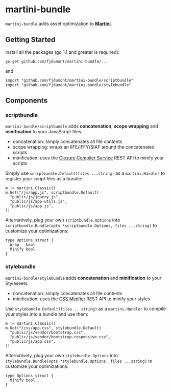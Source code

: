 # martini-bundle

`martini-bundle` adds asset optimization to **[Martini](https://github.com/codegangsta/martini)**.

## Getting Started

Install all the packages (go 1.1 and greater is required):

    go get github.com/fjdumont/martini-bundle/...
  
and

    import "github.com/fjdumont/martini-bundle/scriptbundle"
    import "github.com/fjdumont/martini-bundle/stylebundle"

## Components

### scriptbundle

`martini-bundle/scriptbundle` adds **concatenation**, **scope wrapping** and **minification** to your JavaScript files.

- concatenation: simply concatenates all file contents
- scope wrapping: wraps an IIFE/IFFY/SIAF around the concatenated scripts
- minification: uses the [Closure Compiler Service](http://closure-compiler.appspot.com/home) REST API to minify your scripts

Simply use `scriptbundle.Default(files ...string)` as a `martini.Handler` to register your script files as a bundle:

    m := martini.Classic()
    m.Get("/js/app.js", scriptbundle.Default(
      "public/js/jquery.js",
      "public/js/app-utils.js",
      "public/js/app.js",
    ))

Alternatively, plug your own `scriptbundle.Options` into `scriptbundle.Bundle(opts *scriptbundle.Options, files ...string)` to customize your optimizations:

    type Options struct {
      Wrap   bool
      Minify bool
    }

### stylebundle

`martini-bundle/stylebundle` adds **concatenation** and **minification** to your Styleseets.

- concatenation: simply concatenates all file contents
- minification: uses the [CSS Minifier](http://cssminifier.com/) REST API to minify your styles

Use `stylebundle.Default(files ...string)` as a `martini.Handler` to compile your styles into a bundle and use them:

    m := martini.Classic()
    m.Get("/css/app.css", stylebundle.Default(
      "public/js/vendor/bootstrap.css",
      "public/js/vendor/bootstrap-responsive.css",
      "public/js/app.css",
    ))

Alternatively, plug your own `stylebundle.Options` into `stylebundle.Bundle(opts *stylebundle.Options, files ...string)` to customize your optimizations:

    type Options struct {
      Minify bool
    }
